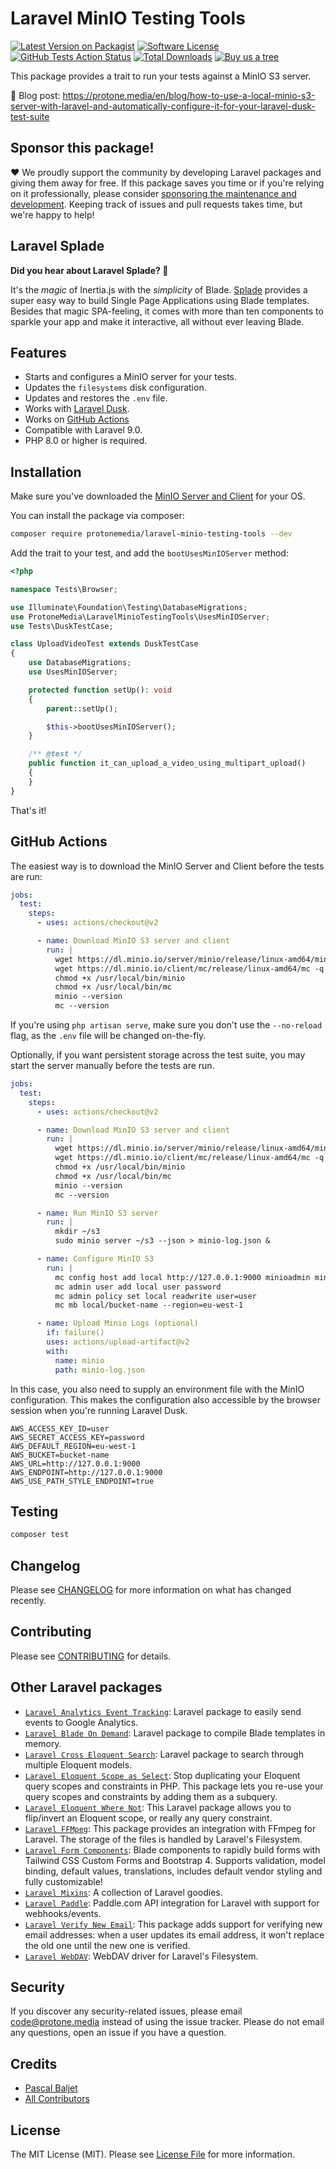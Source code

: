 # Laravel MinIO Testing Tools

[![Latest Version on Packagist](https://img.shields.io/packagist/v/protonemedia/laravel-minio-testing-tools.svg?style=flat-square)](https://packagist.org/packages/protonemedia/laravel-minio-testing-tools)
[![Software License](https://img.shields.io/badge/license-MIT-brightgreen.svg?style=flat-square)](LICENSE.md)
[![GitHub Tests Action Status](https://img.shields.io/github/workflow/status/protonemedia/laravel-minio-testing-tools/run-tests?label=tests)](https://github.com/protonemedia/laravel-minio-testing-tools/actions?query=workflow%3Arun-tests+branch%3Amain)
[![Total Downloads](https://img.shields.io/packagist/dt/protonemedia/laravel-minio-testing-tools.svg?style=flat-square)](https://packagist.org/packages/protonemedia/laravel-minio-testing-tools)
[![Buy us a tree](https://img.shields.io/badge/Treeware-%F0%9F%8C%B3-lightgreen)](https://plant.treeware.earth/protonemedia/laravel-minio-testing-tools)

This package provides a trait to run your tests against a MinIO S3 server.

📝 Blog post: https://protone.media/en/blog/how-to-use-a-local-minio-s3-server-with-laravel-and-automatically-configure-it-for-your-laravel-dusk-test-suite

## Sponsor this package!

❤️ We proudly support the community by developing Laravel packages and giving them away for free. If this package saves you time or if you're relying on it professionally, please consider [sponsoring the maintenance and development](https://github.com/sponsors/pascalbaljet). Keeping track of issues and pull requests takes time, but we're happy to help!

## Laravel Splade

**Did you hear about Laravel Splade? 🤩**

It's the *magic* of Inertia.js with the *simplicity* of Blade. [Splade](https://github.com/protonemedia/laravel-splade) provides a super easy way to build Single Page Applications using Blade templates. Besides that magic SPA-feeling, it comes with more than ten components to sparkle your app and make it interactive, all without ever leaving Blade.

## Features
* Starts and configures a MinIO server for your tests.
* Updates the `filesystems` disk configuration.
* Updates and restores the `.env` file.
* Works with [Laravel Dusk](https://laravel.com/docs/9.x/dusk).
* Works on [GitHub Actions](#github-actions)
* Compatible with Laravel 9.0.
* PHP 8.0 or higher is required.

## Installation

Make sure you've downloaded the [MinIO Server and Client](https://min.io/download#/linux) for your OS.

You can install the package via composer:

```bash
composer require protonemedia/laravel-minio-testing-tools --dev
```

Add the trait to your test, and add the `bootUsesMinIOServer` method:

```php
<?php

namespace Tests\Browser;

use Illuminate\Foundation\Testing\DatabaseMigrations;
use ProtoneMedia\LaravelMinioTestingTools\UsesMinIOServer;
use Tests\DuskTestCase;

class UploadVideoTest extends DuskTestCase
{
    use DatabaseMigrations;
    use UsesMinIOServer;

    protected function setUp(): void
    {
        parent::setUp();

        $this->bootUsesMinIOServer();
    }

    /** @test */
    public function it_can_upload_a_video_using_multipart_upload()
    {
    }
}
```

That's it!

## GitHub Actions

The easiest way is to download the MinIO Server and Client before the tests are run:

```yaml
jobs:
  test:
    steps:
      - uses: actions/checkout@v2

      - name: Download MinIO S3 server and client
        run: |
          wget https://dl.minio.io/server/minio/release/linux-amd64/minio -q -P /usr/local/bin/
          wget https://dl.minio.io/client/mc/release/linux-amd64/mc -q -P /usr/local/bin/
          chmod +x /usr/local/bin/minio
          chmod +x /usr/local/bin/mc
          minio --version
          mc --version
```

If you're using `php artisan serve`, make sure you don't use the `--no-reload` flag, as the `.env` file will be changed on-the-fly.

Optionally, if you want persistent storage across the test suite, you may start the server manually before the tests are run.

```yaml
jobs:
  test:
    steps:
      - uses: actions/checkout@v2

      - name: Download MinIO S3 server and client
        run: |
          wget https://dl.minio.io/server/minio/release/linux-amd64/minio -q -P /usr/local/bin/
          wget https://dl.minio.io/client/mc/release/linux-amd64/mc -q -P /usr/local/bin/
          chmod +x /usr/local/bin/minio
          chmod +x /usr/local/bin/mc
          minio --version
          mc --version

      - name: Run MinIO S3 server
        run: |
          mkdir ~/s3
          sudo minio server ~/s3 --json > minio-log.json &

      - name: Configure MinIO S3
        run: |
          mc config host add local http://127.0.0.1:9000 minioadmin minioadmin
          mc admin user add local user password
          mc admin policy set local readwrite user=user
          mc mb local/bucket-name --region=eu-west-1

      - name: Upload Minio Logs (optional)
        if: failure()
        uses: actions/upload-artifact@v2
        with:
          name: minio
          path: minio-log.json
```

In this case, you also need to supply an environment file with the MinIO configuration. This makes the configuration also accessible by the browser session when you're running Laravel Dusk.

```env
AWS_ACCESS_KEY_ID=user
AWS_SECRET_ACCESS_KEY=password
AWS_DEFAULT_REGION=eu-west-1
AWS_BUCKET=bucket-name
AWS_URL=http://127.0.0.1:9000
AWS_ENDPOINT=http://127.0.0.1:9000
AWS_USE_PATH_STYLE_ENDPOINT=true
```

## Testing

```bash
composer test
```

## Changelog

Please see [CHANGELOG](CHANGELOG.md) for more information on what has changed recently.

## Contributing

Please see [CONTRIBUTING](CONTRIBUTING.md) for details.

## Other Laravel packages

* [`Laravel Analytics Event Tracking`](https://github.com/protonemedia/laravel-analytics-event-tracking): Laravel package to easily send events to Google Analytics.
* [`Laravel Blade On Demand`](https://github.com/protonemedia/laravel-blade-on-demand): Laravel package to compile Blade templates in memory.
* [`Laravel Cross Eloquent Search`](https://github.com/protonemedia/laravel-cross-eloquent-search): Laravel package to search through multiple Eloquent models.
* [`Laravel Eloquent Scope as Select`](https://github.com/protonemedia/laravel-eloquent-scope-as-select): Stop duplicating your Eloquent query scopes and constraints in PHP. This package lets you re-use your query scopes and constraints by adding them as a subquery.
* [`Laravel Eloquent Where Not`](https://github.com/protonemedia/laravel-eloquent-where-not): This Laravel package allows you to flip/invert an Eloquent scope, or really any query constraint.
* [`Laravel FFMpeg`](https://github.com/protonemedia/laravel-ffmpeg): This package provides an integration with FFmpeg for Laravel. The storage of the files is handled by Laravel's Filesystem.
* [`Laravel Form Components`](https://github.com/protonemedia/laravel-form-components): Blade components to rapidly build forms with Tailwind CSS Custom Forms and Bootstrap 4. Supports validation, model binding, default values, translations, includes default vendor styling and fully customizable!
* [`Laravel Mixins`](https://github.com/protonemedia/laravel-mixins): A collection of Laravel goodies.
* [`Laravel Paddle`](https://github.com/protonemedia/laravel-paddle): Paddle.com API integration for Laravel with support for webhooks/events.
* [`Laravel Verify New Email`](https://github.com/protonemedia/laravel-verify-new-email): This package adds support for verifying new email addresses: when a user updates its email address, it won't replace the old one until the new one is verified.
* [`Laravel WebDAV`](https://github.com/protonemedia/laravel-webdav): WebDAV driver for Laravel's Filesystem.

## Security

If you discover any security-related issues, please email code@protone.media instead of using the issue tracker. Please do not email any questions, open an issue if you have a question.

## Credits

- [Pascal Baljet](https://github.com/pascalbaljet)
- [All Contributors](../../contributors)

## License

The MIT License (MIT). Please see [License File](LICENSE.md) for more information.
